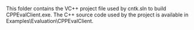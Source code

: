 This folder contains the VC++ project file used by cntk.sln to build CPPEvalClient.exe. The C++ source code used by the project is available in Examples\Evaluation\CPPEvalClient.